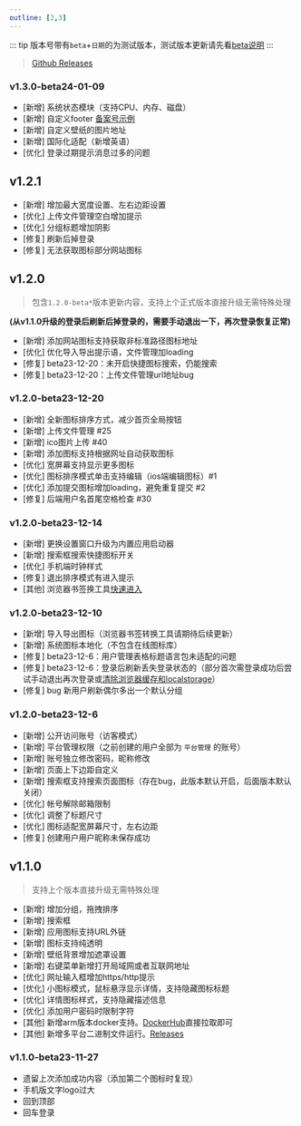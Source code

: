 ```yaml
---
outline: [2,3]
---
```

::: tip
版本号带有`beta`+`日期`的为测试版本，测试版本更新请先看[beta说明](./update_beta.md)
:::

> [Github Releases](https://github.com/hslr-s/sun-panel/releases)


### v1.3.0-beta24-01-09 <Badge type="warning" text="beta" />

- [新增] 系统状态模块（支持CPU、内存、磁盘）
- [新增] 自定义footer [备案号示例](../usage/custom_footer.md)
- [新增] 自定义壁纸的图片地址
- [新增] 国际化适配（新增英语）
- [优化] 登录过期提示消息过多的问题



## v1.2.1 <Badge type="tip" text="2023-12-28" />

- [新增] 增加最大宽度设置、左右边距设置
- [优化] 上传文件管理空白增加提示
- [优化] 分组标题增加阴影
- [修复] 刷新后掉登录
- [修复] 无法获取图标部分网站图标


## v1.2.0 <Badge type="tip" text="2023-12-28" />

> 包含`1.2.0-beta*`版本更新内容，支持上个正式版本直接升级无需特殊处理

**(从v1.1.0升级的登录后刷新后掉登录的，需要手动退出一下，再次登录恢复正常)**

- [新增] 添加网站图标支持获取非标准路径图标地址
- [优化] 优化导入导出提示语，文件管理加loading
- [修复] beta23-12-20：未开启快捷图标搜索，仍能搜索
- [修复] beta23-12-20：上传文件管理url地址bug

### v1.2.0-beta23-12-20
- [新增] 全新图标排序方式，减少首页全局按钮
- [新增] 上传文件管理 #25 
- [新增] ico图片上传 #40
- [新增] 添加图标支持根据网址自动获取图标 
- [优化] 宽屏幕支持显示更多图标
- [优化] 图标排序模式单击支持编辑（ios端编辑图标）#1
- [优化] 添加提交图标增加loading，避免重复提交 #2 
- [修复] 后端用户名首尾空格检查 #30

### v1.2.0-beta23-12-14
- [新增] 更换设置窗口升级为内置应用启动器
- [新增] 搜索框搜索快捷图标开关
- [优化] 手机端时钟样式
- [修复] 退出排序模式有进入提示
- [其他] 浏览器书签换工具[快速进入](https://hslr-s.github.io/sun-panel-tool-page/#/)


### v1.2.0-beta23-12-10
- [新增] 导入导出图标（浏览器书签转换工具请期待后续更新）
- [新增] 系统图标本地化（不包含在线图标库）
- [修复] beta23-12-6：用户管理表格标题语言包未适配的问题
- [修复] beta23-12-6：登录后刷新丢失登录状态的（部分首次需登录成功后尝试手动退出再次登录或[清除浏览器缓存和localstorage](https://blog.csdn.net/m0_46156566/article/details/108519629)）
- [修复] bug 新用户刷新偶尔多出一个默认分组

### v1.2.0-beta23-12-6
- [新增] 公开访问账号（访客模式）
- [新增] 平台管理权限（之前创建的用户全部为 `平台管理` 的账号）
- [新增] 账号独立修改密码，昵称修改
- [新增] 页面上下边距自定义
- [新增] 搜索框支持搜索页面图标（存在bug，此版本默认开启，后面版本默认关闭）
- [优化] 帐号解除邮箱限制
- [优化] 调整了标题尺寸
- [优化] 图标适配宽屏幕尺寸，左右边距
- [修复] 创建用户用户昵称未保存成功

## v1.1.0
> 支持上个版本直接升级无需特殊处理

- [新增] 增加分组，拖拽排序
- [新增] 搜索框
- [新增] 应用图标支持URL外链
- [新增] 图标支持纯透明
- [新增] 壁纸背景增加遮罩设置
- [新增] 右键菜单新增打开局域网或者互联网地址
- [优化] 网址输入框增加https/http提示
- [优化] 小图标模式，鼠标悬浮显示详情，支持隐藏图标标题
- [优化] 详情图标样式，支持隐藏描述信息
- [优化] 添加用户密码时限制字符
- [其他] 新增arm版本docker支持。[DockerHub](https://hub.docker.com/r/hslr/sun-panel)直接拉取即可
- [其他] 新增多平台二进制文件运行。[Releases](https://github.com/hslr-s/sun-panel/releases)

### v1.1.0-beta23-11-27
- 遗留上次添加成功内容（添加第二个图标时复现）
- 手机版文字logo过大
- 回到顶部
- 回车登录